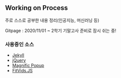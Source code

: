 ## Working on Process
주로 스스로 공부한 내용 정리(인공지능, 머신러닝 등)

Gitpage : 2020/11/01 ~ 
2학기 기말고사 준비로 잠시 쉬는 중!

### 사용중인 소스
- [Jekyll](http://jekyllrb.com/)
- [jQuery](http://jquery.com/)
- [Magnific Popup](http://dimsemenov.com/plugins/magnific-popup/)
- [FitVids.JS](http://fitvidsjs.com/)
